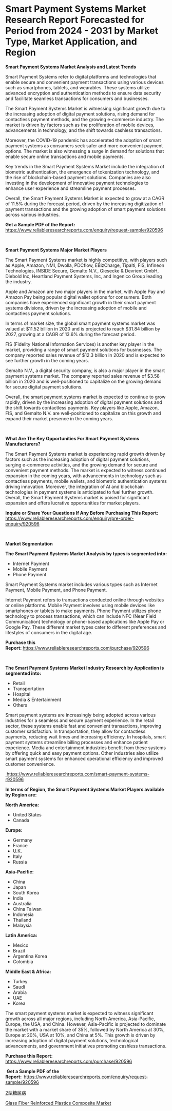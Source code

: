 <p><h1>Smart Payment Systems Market Research Report Forecasted for Period from 2024 -  2031 by Market Type, Market Application, and Region</h1></p><p><strong>Smart Payment Systems Market Analysis and Latest Trends</strong></p>
<p><p>Smart Payment Systems refer to digital platforms and technologies that enable secure and convenient payment transactions using various devices such as smartphones, tablets, and wearables. These systems utilize advanced encryption and authentication methods to ensure data security and facilitate seamless transactions for consumers and businesses.</p><p>The Smart Payment Systems Market is witnessing significant growth due to the increasing adoption of digital payment solutions, rising demand for contactless payment methods, and the growing e-commerce industry. The market is driven by factors such as the proliferation of mobile devices, advancements in technology, and the shift towards cashless transactions.</p><p>Moreover, the COVID-19 pandemic has accelerated the adoption of smart payment systems as consumers seek safer and more convenient payment options. The market is also witnessing a surge in demand for solutions that enable secure online transactions and mobile payments.</p><p>Key trends in the Smart Payment Systems Market include the integration of biometric authentication, the emergence of tokenization technology, and the rise of blockchain-based payment solutions. Companies are also investing in the development of innovative payment technologies to enhance user experience and streamline payment processes.</p><p>Overall, the Smart Payment Systems Market is expected to grow at a CAGR of 11.5% during the forecast period, driven by the increasing digitization of payment transactions and the growing adoption of smart payment solutions across various industries.</p></p>
<p><strong>Get a Sample PDF of the Report:&nbsp;</strong> <a href="https://www.reliableresearchreports.com/enquiry/request-sample/920596">https://www.reliableresearchreports.com/enquiry/request-sample/920596</a></p>
<p>&nbsp;</p>
<p><strong>Smart Payment Systems Major Market Players</strong></p>
<p><p>The Smart Payment Systems market is highly competitive, with players such as Apple, Amazon, NMI, Dwolla, PDCflow, EBizCharge, Tipalti, FIS, Infineon Technologies, INSIDE Secure, Gemalto N.V., Giesecke & Devrient GmbH, Diebold Inc, Heartland Payment Systems, Inc, and Ingenico Group leading the industry. </p><p>Apple and Amazon are two major players in the market, with Apple Pay and Amazon Pay being popular digital wallet options for consumers. Both companies have experienced significant growth in their smart payment systems divisions, driven by the increasing adoption of mobile and contactless payment solutions.</p><p>In terms of market size, the global smart payment systems market was valued at $11.52 billion in 2020 and is projected to reach $31.84 billion by 2027, growing at a CAGR of 13.6% during the forecast period.</p><p>FIS (Fidelity National Information Services) is another key player in the market, providing a range of smart payment solutions for businesses. The company reported sales revenue of $12.3 billion in 2020 and is expected to see further growth in the coming years.</p><p>Gemalto N.V., a digital security company, is also a major player in the smart payment systems market. The company reported sales revenue of $3.58 billion in 2020 and is well-positioned to capitalize on the growing demand for secure digital payment solutions.</p><p>Overall, the smart payment systems market is expected to continue to grow rapidly, driven by the increasing adoption of digital payment solutions and the shift towards contactless payments. Key players like Apple, Amazon, FIS, and Gemalto N.V. are well-positioned to capitalize on this growth and expand their market presence in the coming years.</p></p>
<p>&nbsp;</p>
<p><strong>What Are The Key Opportunities For Smart Payment Systems Manufacturers?</strong></p>
<p><p>The Smart Payment Systems market is experiencing rapid growth driven by factors such as the increasing adoption of digital payment solutions, surging e-commerce activities, and the growing demand for secure and convenient payment methods. The market is expected to witness continued expansion in the coming years, with advancements in technology such as contactless payments, mobile wallets, and biometric authentication systems driving innovation. Moreover, the integration of AI and blockchain technologies in payment systems is anticipated to fuel further growth. Overall, the Smart Payment Systems market is poised for significant expansion and offers lucrative opportunities for market players.</p></p>
<p><strong>Inquire or Share Your Questions If Any Before Purchasing This Report:</strong> <a href="https://www.reliableresearchreports.com/enquiry/pre-order-enquiry/920596">https://www.reliableresearchreports.com/enquiry/pre-order-enquiry/920596</a></p>
<p>&nbsp;</p>
<p><strong>Market Segmentation</strong></p>
<p><strong>The Smart Payment Systems Market Analysis by types is segmented into:</strong></p>
<p><ul><li>Internet Payment</li><li>Mobile Payment</li><li>Phone Payment</li></ul></p>
<p><p>Smart Payment Systems market includes various types such as Internet Payment, Mobile Payment, and Phone Payment. </p><p>Internet Payment refers to transactions conducted online through websites or online platforms. Mobile Payment involves using mobile devices like smartphones or tablets to make payments. Phone Payment utilizes phone technology to process transactions, which can include NFC (Near Field Communication) technology or phone-based applications like Apple Pay or Google Pay. These different market types cater to different preferences and lifestyles of consumers in the digital age.</p></p>
<p><strong>Purchase this Report:&nbsp;</strong><a href="https://www.reliableresearchreports.com/purchase/920596">https://www.reliableresearchreports.com/purchase/920596</a></p>
<p>&nbsp;</p>
<p><strong>The Smart Payment Systems Market Industry Research by Application is segmented into:</strong></p>
<p><ul><li>Retail</li><li>Transportation</li><li>Hospital</li><li>Media & Entertainment</li><li>Others</li></ul></p>
<p><p>Smart payment systems are increasingly being adopted across various industries for a seamless and secure payment experience. In the retail sector, these systems enable fast and convenient transactions, improving customer satisfaction. In transportation, they allow for contactless payments, reducing wait times and increasing efficiency. In hospitals, smart payment systems streamline billing processes and enhance patient experience. Media and entertainment industries benefit from these systems by offering quick and easy payment options. Other industries also utilize smart payment systems for enhanced operational efficiency and improved customer convenience.</p></p>
<p><a href="https://www.reliableresearchreports.com/smart-payment-systems-r920596">&nbsp;https://www.reliableresearchreports.com/smart-payment-systems-r920596</a></p>
<p><strong>In terms of Region, the Smart Payment Systems Market Players available by Region are:</strong></p>
<p>
    <p> <strong> North America: </strong>
        <ul>
            <li>United States</li>
            <li>Canada</li>
        </ul>
        </p> 
    <p> <strong> Europe: </strong>
        <ul>
            <li>Germany</li>
            <li>France</li>
            <li>U.K.</li>
            <li>Italy</li>
            <li>Russia</li>
        </ul>
        </p> 
    <p> <strong> Asia-Pacific: </strong>
        <ul>
            <li>China</li>
            <li>Japan</li>
            <li>South Korea</li>
            <li>India</li>
            <li>Australia</li>
            <li>China Taiwan</li>
            <li>Indonesia</li>
            <li>Thailand</li>
            <li>Malaysia</li>
        </ul>
        </p> 
    <p> <strong> Latin America: </strong>
        <ul>
            <li>Mexico</li>
            <li>Brazil</li>
            <li>Argentina Korea</li>
            <li>Colombia</li>
        </ul>
        </p> 
    <p> <strong> Middle East & Africa: </strong>
        <ul>
            <li>Turkey</li>
            <li>Saudi</li>
            <li>Arabia</li>
            <li>UAE</li>
            <li>Korea</li>
        </ul>
    </p>
    </p>
<p><p>The smart payment systems market is expected to witness significant growth across all major regions, including North America, Asia-Pacific, Europe, the USA, and China. However, Asia-Pacific is projected to dominate the market with a market share of 35%, followed by North America at 30%, Europe at 20%, USA at 10%, and China at 5%. This growth is driven by increasing adoption of digital payment solutions, technological advancements, and government initiatives promoting cashless transactions.</p></p>
<p><strong>Purchase this Report: </strong><a href="https://www.reliableresearchreports.com/purchase/920596">https://www.reliableresearchreports.com/purchase/920596</a></p>
<p>&nbsp;<strong>Get a Sample PDF of the Report:&nbsp;&nbsp;</strong><a href="https://www.reliableresearchreports.com/enquiry/request-sample/920596">https://www.reliableresearchreports.com/enquiry/request-sample/920596</a></p>
<p><strong></strong></p>
<p><p><a href="https://github.com/deonnorth8/Market-Research-Report-List-1/blob/main/964339852608.md">2型糖尿病</a></p><p><a href="https://issuu.com/reportprime-2/docs/glass-fiber-reinforced-plastics-composite-market-s">Glass Fiber Reinforced Plastics Composite Market</a></p></p>